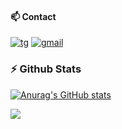 #### 📫 Contact
[![tg](https://img.shields.io/badge/t.me-%40twltel-purple)](t.me/twltel)
[![gmail](https://img.shields.io/badge/Gmail-%40twl-red)](mailto:twl102841@gmail.com)

### :zap: Github Stats
[![Anurag's GitHub stats](https://github-readme-stats.vercel.app/api?username=tangwenlongNO1&hide=stars,prs&count_private=true&show_icons=true&theme=radical&hide_border=true&show_owner=true)](https://github.com/anuraghazra/github-readme-stats)

[![](https://steins-gate-visitor-count.greenhandatsjtu.repl.co/tangwenlongNO1)](https://github.com/greenhandatsjtu/steins-gate-visitor-count)


